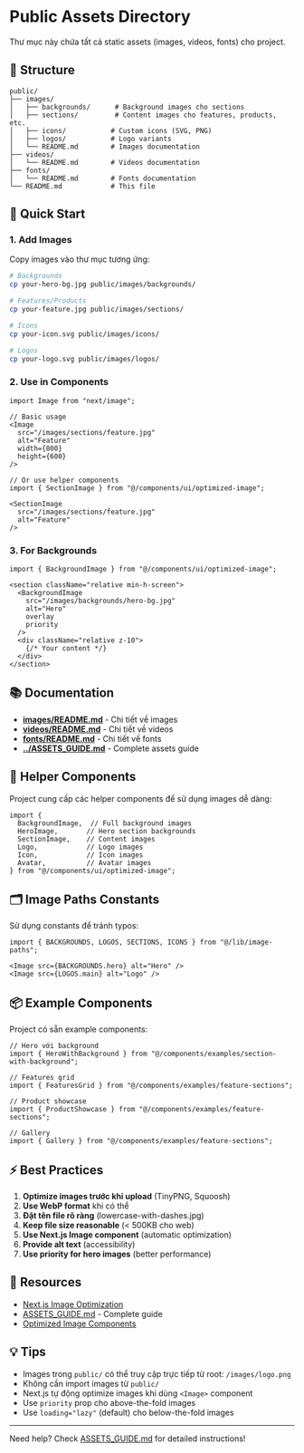 # Public Assets Directory

Thư mục này chứa tất cả static assets (images, videos, fonts) cho project.

## 📁 Structure

```
public/
├── images/
│   ├── backgrounds/      # Background images cho sections
│   ├── sections/         # Content images cho features, products, etc.
│   ├── icons/           # Custom icons (SVG, PNG)
│   ├── logos/           # Logo variants
│   └── README.md        # Images documentation
├── videos/
│   └── README.md        # Videos documentation
├── fonts/
│   └── README.md        # Fonts documentation
└── README.md            # This file
```

## 🚀 Quick Start

### 1. Add Images

Copy images vào thư mục tương ứng:

```bash
# Backgrounds
cp your-hero-bg.jpg public/images/backgrounds/

# Features/Products
cp your-feature.jpg public/images/sections/

# Icons
cp your-icon.svg public/images/icons/

# Logos
cp your-logo.svg public/images/logos/
```

### 2. Use in Components

```tsx
import Image from "next/image";

// Basic usage
<Image
  src="/images/sections/feature.jpg"
  alt="Feature"
  width={800}
  height={600}
/>

// Or use helper components
import { SectionImage } from "@/components/ui/optimized-image";

<SectionImage
  src="/images/sections/feature.jpg"
  alt="Feature"
/>
```

### 3. For Backgrounds

```tsx
import { BackgroundImage } from "@/components/ui/optimized-image";

<section className="relative min-h-screen">
  <BackgroundImage
    src="/images/backgrounds/hero-bg.jpg"
    alt="Hero"
    overlay
    priority
  />
  <div className="relative z-10">
    {/* Your content */}
  </div>
</section>
```

## 📚 Documentation

- **[images/README.md](images/README.md)** - Chi tiết về images
- **[videos/README.md](videos/README.md)** - Chi tiết về videos
- **[fonts/README.md](fonts/README.md)** - Chi tiết về fonts
- **[../ASSETS_GUIDE.md](../ASSETS_GUIDE.md)** - Complete assets guide

## 🎨 Helper Components

Project cung cấp các helper components để sử dụng images dễ dàng:

```tsx
import {
  BackgroundImage,  // Full background images
  HeroImage,       // Hero section backgrounds
  SectionImage,    // Content images
  Logo,            // Logo images
  Icon,            // Icon images
  Avatar,          // Avatar images
} from "@/components/ui/optimized-image";
```

## 🗂️ Image Paths Constants

Sử dụng constants để tránh typos:

```tsx
import { BACKGROUNDS, LOGOS, SECTIONS, ICONS } from "@/lib/image-paths";

<Image src={BACKGROUNDS.hero} alt="Hero" />
<Image src={LOGOS.main} alt="Logo" />
```

## 📦 Example Components

Project có sẵn example components:

```tsx
// Hero với background
import { HeroWithBackground } from "@/components/examples/section-with-background";

// Features grid
import { FeaturesGrid } from "@/components/examples/feature-sections";

// Product showcase
import { ProductShowcase } from "@/components/examples/feature-sections";

// Gallery
import { Gallery } from "@/components/examples/feature-sections";
```

## ⚡ Best Practices

1. **Optimize images trước khi upload** (TinyPNG, Squoosh)
2. **Use WebP format** khi có thể
3. **Đặt tên file rõ ràng** (lowercase-with-dashes.jpg)
4. **Keep file size reasonable** (< 500KB cho web)
5. **Use Next.js Image component** (automatic optimization)
6. **Provide alt text** (accessibility)
7. **Use priority for hero images** (better performance)

## 🔗 Resources

- [Next.js Image Optimization](https://nextjs.org/docs/app/building-your-application/optimizing/images)
- [ASSETS_GUIDE.md](../ASSETS_GUIDE.md) - Complete guide
- [Optimized Image Components](../src/components/ui/optimized-image.tsx)

## 💡 Tips

- Images trong `public/` có thể truy cập trực tiếp từ root: `/images/logo.png`
- Không cần import images từ `public/`
- Next.js tự động optimize images khi dùng `<Image>` component
- Use `priority` prop cho above-the-fold images
- Use `loading="lazy"` (default) cho below-the-fold images

---

Need help? Check [ASSETS_GUIDE.md](../ASSETS_GUIDE.md) for detailed instructions!
